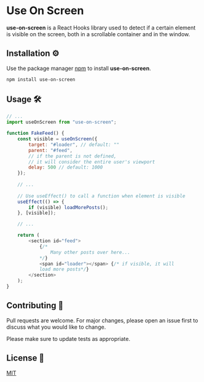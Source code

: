 # Use On Screen

**use-on-screen** is a React Hooks library used to detect if a certain element is visible on the screen, both in a scrollable container and in the window.

## Installation ⚙️

Use the package manager [npm](https://www.npmjs.com/) to install **use-on-screen**.

```bash
npm install use-on-screen
```

## Usage 🛠️

```javascript
// ...
import useOnScreen from "use-on-screen";

function FakeFeed() {
    const visible = useOnScreen({
        target: "#loader", // default: ""
        parent: "#feed", 
        // if the parent is not defined, 
        // it will consider the entire user's viewport
        delay: 500 // default: 1000
    });
    
    // ...
    
    // Use useEffect() to call a function when element is visible
    useEffect(() => {
        if (visible) loadMorePosts();
    }, [visible]);

    // ...

    return (
        <section id="feed">
            {/*
                Many other posts over here...
            */}
            <span id="loader"></span> {/* if visible, it will 
            load more posts*/}
        </section>
    );
}
```

## Contributing 💭
Pull requests are welcome. For major changes, please open an issue first to discuss what you would like to change.

Please make sure to update tests as appropriate.

## License 📝
[MIT](https://choosealicense.com/licenses/mit/)